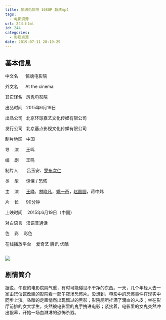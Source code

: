 ```yaml
---
title: 惊魂电影院 1080P 超清mp4
tags:
  - 电影资源
url: 244.html
id: 244
categories:
  - 影视资源
date: 2019-07-11 20:19:29
---
```


基本信息
----

中文名      惊魂电影院

外文名      At the cinema

其它译名   厉鬼电影院

出品时间   2015年6月19日

出品公司   北京环球嘉艺文化传媒有限公司

发行公司   北京基点影视文化传媒有限公司

制片地区   中国

导    演      王鸣

编    剧      王鸣

制片人       吕玉安、[罗布次仁](https://baike.baidu.com/item/%E7%BD%97%E5%B8%83%E6%AC%A1%E4%BB%81)

类    型      惊悚 / 恐怖

主    演      [王晔](https://baike.baidu.com/item/%E7%8E%8B%E6%99%94/3664906)，[林晓凡](https://baike.baidu.com/item/%E6%9E%97%E6%99%93%E5%87%A1/6691715)，[姚一奇](https://baike.baidu.com/item/%E5%A7%9A%E4%B8%80%E5%A5%87)，[赵圆圆](https://baike.baidu.com/item/%E8%B5%B5%E5%9C%86%E5%9C%86)，蒋中炜

片    长      90分钟

上映时间    2015年6月19日（中国）

对白语言   汉语普通话

色    彩    彩色

在线播放平台    爱奇艺 腾讯 优酷

![](https://gss3.bdstatic.com/-Po3dSag_xI4khGkpoWK1HF6hhy/baike/c0%3Dbaike80%2C5%2C5%2C80%2C26/sign=411f996a522c11dfcadcb771024e09b5/ae51f3deb48f8c54b7289ba63f292df5e1fe7fbb.jpg)
----------------------------------------------------------------------------------------------------------------------------------------------------------------------------------

剧情简介
----

据说，午夜的电影院阴气重，有时可能碰见不干净的东西。一天，几个年轻人去一家由殡仪馆改建的影院看一部午夜场恐怖片。没想到，电影中的恐怖事件在现实中同步上演。昏暗的走廊悄然出现飘过的黑影；影院厕所挂满了滴血的人皮；坐在影厅前排的女大学生，突然被电影里的鬼手拽进电影；紧接着，电影里的女鬼突然冲出银幕，开始一场血淋淋的恐怖杀戮。
